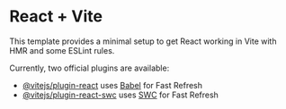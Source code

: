 # React + Vite

This template provides a minimal setup to get React working in Vite with HMR and some ESLint rules.

Currently, two official plugins are available:

- [@vitejs/plugin-react](https://github.com/vitejs/vite-plugin-react/blob/main/packages/plugin-react/README.md) uses [Babel](https://babeljs.io/) for Fast Refresh
- [@vitejs/plugin-react-swc](https://github.com/vitejs/vite-plugin-react-swc) uses [SWC](https://swc.rs/) for Fast Refresh


<!-- Para arrancar el projecto -->
<!-- Arrancar en dos terminales tanto el front como el back -->
<!-- FRONT-END: Instalar npm install y después en la terminal npm run dev -->
<!-- BACK-END: Instalar npm install y después en la terminal nodemon index.js -->

<!-- librerias para instalar -->
<!-- npm install --save @fortawesome/free-brands-svg-icons -->
<!-- npm install react-toastify  -->
<!-- npm i swiper -->
<!-- npm install @mui/material @mui/icons-material @emotion/styled @emotion/react -->
<!-- npm install react-icons -->
<!-- npm install react-redux -->
<!-- npm install react-icons react-image-gallery react-rater -->
<!-- npm install mdb-react-ui-kit -->
<!-- npm install moment -->
<!-- npm install @stripe/react-stripe-js @stripe/stripe-js -->
<!-- npm install axios -->
